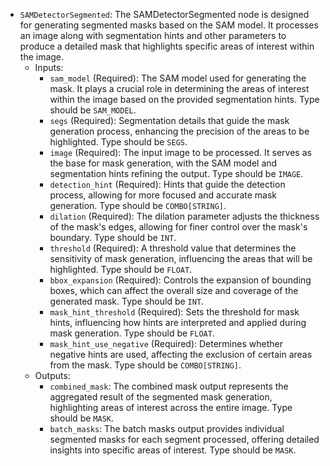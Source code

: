 - `SAMDetectorSegmented`: The SAMDetectorSegmented node is designed for generating segmented masks based on the SAM model. It processes an image along with segmentation hints and other parameters to produce a detailed mask that highlights specific areas of interest within the image.
    - Inputs:
        - `sam_model` (Required): The SAM model used for generating the mask. It plays a crucial role in determining the areas of interest within the image based on the provided segmentation hints. Type should be `SAM_MODEL`.
        - `segs` (Required): Segmentation details that guide the mask generation process, enhancing the precision of the areas to be highlighted. Type should be `SEGS`.
        - `image` (Required): The input image to be processed. It serves as the base for mask generation, with the SAM model and segmentation hints refining the output. Type should be `IMAGE`.
        - `detection_hint` (Required): Hints that guide the detection process, allowing for more focused and accurate mask generation. Type should be `COMBO[STRING]`.
        - `dilation` (Required): The dilation parameter adjusts the thickness of the mask's edges, allowing for finer control over the mask's boundary. Type should be `INT`.
        - `threshold` (Required): A threshold value that determines the sensitivity of mask generation, influencing the areas that will be highlighted. Type should be `FLOAT`.
        - `bbox_expansion` (Required): Controls the expansion of bounding boxes, which can affect the overall size and coverage of the generated mask. Type should be `INT`.
        - `mask_hint_threshold` (Required): Sets the threshold for mask hints, influencing how hints are interpreted and applied during mask generation. Type should be `FLOAT`.
        - `mask_hint_use_negative` (Required): Determines whether negative hints are used, affecting the exclusion of certain areas from the mask. Type should be `COMBO[STRING]`.
    - Outputs:
        - `combined_mask`: The combined mask output represents the aggregated result of the segmented mask generation, highlighting areas of interest across the entire image. Type should be `MASK`.
        - `batch_masks`: The batch masks output provides individual segmented masks for each segment processed, offering detailed insights into specific areas of interest. Type should be `MASK`.
